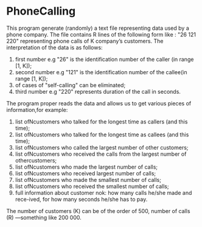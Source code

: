 # PhoneCalling 

This program generate (randomly) a text file representing data used by a phone company. 
The file contains R lines of the following form like : "26 121 220" representing phone calls of K company’s customers. 
The interpretation of the data is as follows:
  1. first number e.g "26" is the identification number of the caller (in range [1, K]);
  2. second number e.g "121" is the identification number of the callee(in range [1, K]);
  3. of cases of "self-calling" can be eliminated;
  4. third number e.g "220" represents duration of the call in seconds. 

The program proper reads the data and allows us to get various pieces of information,for example:
  1. list ofNcustomers who talked for the longest time as callers (and this time);
  2. list ofNcustomers who talked for the longest time as callees (and this time);
  3. list ofNcustomers who called the largest number of other customers;
  4. list ofNcustomers who received the calls from the largest number of othercustomers;
  5. list ofNcustomers who made the largest number of calls;
  6. list ofNcustomers who received largest number of calls;
  7. list ofNcustomers who made the smallest number of calls;
  8. list ofNcustomers who received the smallest number of calls;
  9. full information about customer nok: how many calls he/she made and rece-ived, for how many seconds he/she has to pay.
  
The number of customers (K) can be of the order of 500, number of calls (R) —something like 200 000.
